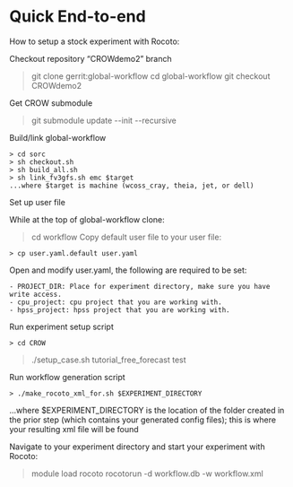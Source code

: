 Quick End-to-end
==================

How to setup a stock experiment with Rocoto:

Checkout repository “CROWdemo2” branch

> git clone gerrit:global-workflow
> cd global-workflow
> git checkout CROWdemo2

Get CROW submodule

> git submodule update --init --recursive

Build/link global-workflow

	> cd sorc
	> sh checkout.sh
	> sh build_all.sh
	> sh link_fv3gfs.sh emc $target
	...where $target is machine (wcoss_cray, theia, jet, or dell)

Set up user file

While at the top of global-workflow clone:
> cd workflow
Copy default user file to your user file:

	> cp user.yaml.default user.yaml
Open and modify user.yaml, the following are required to be set:

	- PROJECT_DIR: Place for experiment directory, make sure you have write access.
	- cpu_project: cpu project that you are working with.
	- hpss_project: hpss project that you are working with.

Run experiment setup script

	> cd CROW
> ./setup_case.sh tutorial_free_forecast test

Run workflow generation script

	> ./make_rocoto_xml_for.sh $EXPERIMENT_DIRECTORY

...where $EXPERIMENT_DIRECTORY is the location of the folder created in the prior step (which contains your generated config files); this is where your resulting xml file will be found

Navigate to your experiment directory and start your experiment with Rocoto:

> module load rocoto
> rocotorun -d workflow.db -w workflow.xml
